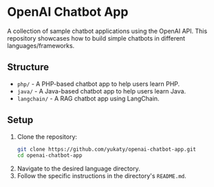 # OpenAI Chatbot App

A collection of sample chatbot applications using the OpenAI API. This repository showcases how to build simple chatbots in different languages/frameworks.

## Structure

- `php/` - A PHP-based chatbot app to help users learn PHP.
- `java/` - A Java-based chatbot app to help users learn Java.
- `langchain/` - A RAG chatbot app using LangChain.

## Setup

1. Clone the repository:
   ```bash
   git clone https://github.com/yukaty/openai-chatbot-app.git
   cd openai-chatbot-app
   ```
2. Navigate to the desired language directory.
3. Follow the specific instructions in the directory's `README.md`.